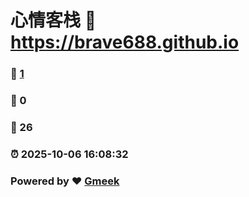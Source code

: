 # 心情客栈 :link: https://brave688.github.io 
### :page_facing_up: [1](https://brave688.github.io/tag.html) 
### :speech_balloon: 0 
### :hibiscus: 26 
### :alarm_clock: 2025-10-06 16:08:32 
### Powered by :heart: [Gmeek](https://github.com/Meekdai/Gmeek)

